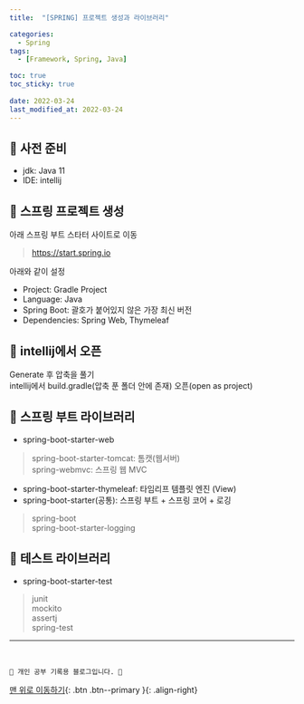 ```yaml
---
title:  "[SPRING] 프로젝트 생성과 라이브러리"

categories:
  - Spring
tags:
  - [Framework, Spring, Java]

toc: true
toc_sticky: true
 
date: 2022-03-24
last_modified_at: 2022-03-24
---
```


## 🌱 사전 준비
- jdk: Java 11
- IDE: intellij

## 🌱 스프링 프로젝트 생성
아래 스프링 부트 스타터 사이트로 이동
> https://start.spring.io

아래와 같이 설정<br>
- Project: Gradle Project<br>
- Language: Java<br>
- Spring Boot: 괄호가 붙어있지 않은 가장 최신 버전<br>
- Dependencies: Spring Web, Thymeleaf<br>

## 🌱 intellij에서 오픈
Generate 후 압축을 풀기<br>
intellij에서 build.gradle(압축 푼 폴더 안에 존재) 오픈(open as project)<br>

## 🌱 스프링 부트 라이브러리
- spring-boot-starter-web
> spring-boot-starter-tomcat: 톰캣(웹서버)<br>
> spring-webmvc: 스프링 웹 MVC<br>
- spring-boot-starter-thymeleaf: 타임리프 템플릿 엔진 (View)
- spring-boot-starter(공통): 스프링 부트 + 스프링 코어 + 로깅
> spring-boot<br>
> spring-boot-starter-logging<br>

## 🌱 테스트 라이브러리
- spring-boot-starter-test
> junit<br>
> mockito<br>
> assertj<br>
> spring-test<br>



***
<br>

    💛 개인 공부 기록용 블로그입니다. 👻

[맨 위로 이동하기](#){: .btn .btn--primary }{: .align-right}